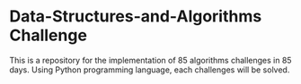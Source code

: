 # Data-Structures-and-Algorithms Challenge
This is a repository for the implementation of 85 algorithms challenges in 85 days. Using Python programming language, each challenges will be solved.
